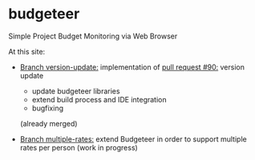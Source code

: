 budgeteer
=========

Simple Project Budget Monitoring via Web Browser

At this site: 
* [Branch version-update:](https://github.com/tinne/budgeteer/tree/version-update)
  implementation of [pull request #90:](https://github.com/thombergs/budgeteer/pull/90) version update
  * update budgeteer libraries
  * extend build process and IDE integration
  * bugfixing

  (already merged)

* [Branch multiple-rates:](https://github.com/tinne/budgeteer/tree/multiple-rates)
  extend Budgeteer in order to support multiple rates per person
  (work in progress)
